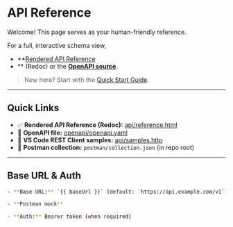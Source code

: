 # API Reference

Welcome! This page serves as your human-friendly reference.

For a full, interactive schema view,

- **[Rendered API Reference](./reference.html)
- ** (Redoc) or the **[OpenAPI source](../openapi/openapi.yaml)**.

> New here? Start with the [Quick Start Guide](../guides/quick-start.md).

---

## Quick Links

- ✅ **Rendered API Reference (Redoc):** [api/reference.html](./reference.html)  
- 🧾 **OpenAPI file:** [openapi/openapi.yaml](../openapi/openapi.yaml)  
- 🧪 **VS Code REST Client samples:** [api/samples.http](./samples.http)  
- 🔁 **Postman collection:** `postman/collection.json` (in repo root)  

---

## Base URL & Auth

```bash
- **Base URL:** `{{ baseUrl }}` (default: `https://api.example.com/v1`)

- **Postman mock**

- **Auth:** Bearer token (when required)

